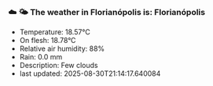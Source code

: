 ### ☁️ 🌤️  The weather in Florianópolis is: Florianópolis

- Temperature: 18.57°C
- On flesh: 18.78°C
- Relative air humidity: 88%
- Rain: 0.0 mm
- Description: Few clouds
- last updated: 2025-08-30T21:14:17.640084
